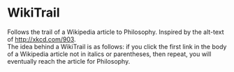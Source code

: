# WikiTrail
Follows the trail of a Wikipedia article to Philosophy. Inspired by the alt-text of http://xkcd.com/903.  
The idea behind a WikiTrail is as follows: if you click the first link in the body of a Wikipedia article not in italics or parentheses, then repeat, you will eventually reach the article for Philosophy.
